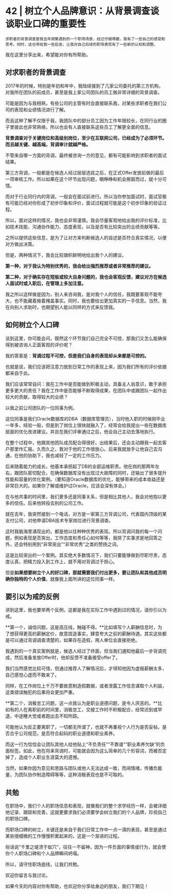 # 42 | 树立个人品牌意识：从背景调查谈谈职业口碑的重要性

    求职者的背景调查是我去年频繁遇到的一个职场场景，经过仔细琢磨，我有了一些自己的感受和思考。同时，这也带给我一些启发，让我对自己后续的职场表现有了一些新的认知和调整。

我在这里分享出来，希望能对你有所帮助。

## 对求职者的背景调查

2017年的时候，特别是年初和年中，我陆续接到了几家公司委托的第三方机构，对我所在团队的前成员，甚至是我上家公司团队的员工做非常详细的背景调查。

可能是因为与我相熟，有些公司的主管有时会直接联系我，对某些求职者在我们公司的表现和业绩情况进行了解。

而且这种了解不仅限于我，我团队中的部分员工因为工作年限较长，在同行业的圈子里彼此也非常熟络，所以也会有人直接联系这些员工了解更全面的信息。

**背景调查对于关键岗位和高级别岗位，至少在互联网公司，已经成为了必须环节。而且越关键、越高端，背调审计就越严格。**

不管来自哪一方面的背调，最终被咨询一方的意见，都有可能影响到求职者的面试结果。

第三方背调，一般都是在候选人经过层层选拔之后，在正式Offer发放前做的最后一项审核工作。所以如果在这个环节出现问题，眼睁睁和机会擦肩而过，就十分可惜。

而对于行业同行内的背调，一般会在面试前进行。所以当你参加面试时，面试官极有可能已经对你形成了初步印象和评价，面试过程就可能是这个初步印象的验证过程。

所以，面对这样的情况，我也会非常谨慎。我会尽量客观地给出我的评价标准，比如技术技能、沟通协作能力、态度表现，以及是否有比较突出的业绩贡献等等。

之所以提供这些信息，是为了让对方来判断候选人的自述是否符合真实情况，以便对方做出决策。

但是，两种情况下，我会比较旗帜鲜明地给出我个人的建议。

**第一种，对于我认为特别优秀的，我会给出强烈推荐或者非常推荐的建议。**

**第二种，对于确实存在短板或较大自身问题的，我也会客观反馈，建议对方在候选人面试时或入职后，在管理上多加注意。**

我之所以这样做是因为，别人来咨询我，是对我个人的信任，我既要客观不能夸大，也不能藏着掖着掩盖事实。同时，我也要给出更加真实的一手信息。当然，我在向别人求助时，也期望别人能以同样的方式来反馈我。

## 如何树立个人口碑

谈到这里，你可能会问，既然这个环节我们自己完全不可控，那我们又怎么能确保得到被咨询人正面客观的评价呢？

我的答案是：**背调过程不可控，但是我们自身的表现却从来都是可控的。**

也就是说，我们应该把注意力放到日常工作的表现上来，因为我们所有的评价依据都来自于此。

我们应该常常自问：我在工作中是否能做到积极主动，具备主人翁意识，敢于承担更多更大的责任？我在工作中是否能够不断取得成果，在团队中或跟团队一起作出较大的贡献，取得较大的业绩？

以我之前公司团队的一位同事为例。

这位同事是我们Oracle数据库的DBA（数据库管理员），当时他入职的时候刚毕业一年多，经验一般，但是到了岗位上很快就融入了，经常会给我提出一些在数据库层面的优化改进建议。并且在我们评审通过之后，他会自己主动去落地执行。

在整个过程中，他跟其他团队成员配合得很好。出结果后，还会主动跟我一起去客户那里作汇报。久而久之，我对于他的工作很放心。后来我就放手让他自己去沟通，在他的协助下，我也减轻了一定的工作压力。

后来随着能力的成长，他基本承担起了DB的全部运维职责。他在岗的那两年左右，跟团队密切配合，在确保数据库没有出现过大故障的同时，还输出了很多提升性能和容量的优化案例。（要知道Oracle数据库的优化，能够带来的成本收益还是非常巨大的。如果你了解或维护过Oracle，应该会深有体会。）

在与他共事的时间里，我们更多还是同事关系，但是相比其他人，我会对他抱以更多的信任。后来他转投去别的公司工作。

就在去年，我突然接到一个电话，对方是一家第三方背调公司，代表国内顶级的某支付公司，对他申请DBA技术专家岗位进行背景调查。

这时我脑海里涌现出的，都是他以往种种优秀的表现。所以背调问我的每一个问题，例如表现是否突出，工作态度和责任心如何等等，我除了实事求是地回答之外，还会特别用到“非常突出”“非常优秀”之类的赞扬之词。

这是比较突出的一个案例。其实绝大多数情况下，我们只要能够做到尽职尽责，态度认真，把精力投入到工作上，就不用对背调过于担心。

但是**如果想要树立个人的好口碑，那就需要我们付出更多，要让团队和其他成员明确你独特的个人价值**，就像我上面所讲的这位同事一样。

## 要引以为戒的反例

讲到这里，我也要举两个反例，这都是我在实际工作中遇到过的情况，请你引以为戒。

**第一个，诚信问题，这是高压线，触碰不得。**比如填写个人薪酬信息时，为了想获得更高的薪酬定价，故意捏造事实，肆意夸大之前的薪酬待遇。其实这些都是可以通过背调调查清楚的，如果存在造假，用人单位会直接拒绝。

我遇到的一个真实案例就是，候选人经过了终面，但当我们通知他最后一步背调完成，然后准备发放Offer时，他却反馈不准备接受offer了。

我们当然感觉比较可惜，但通过推荐人了解情况后，才得知他因为虚报薪酬太多，自己感觉心虚而不敢来了。

同样，在工作岗位上千万不要故意制造假数据，或者泄露工作信息谋取个人利益，这类错误触犯的后果将会更加严重。

**第二个，消极怠工问题，这一点我认为是职业道德问题，是令人厌恶的。**比如有的人在离职前的时间里，消极怠工，交接工作时不积极配合，经常迟到或早退，中途睡大觉或者跑出去不知所踪。

可能他认为反正要离职了，一切都无所谓了，也就不再重视个人行为是否妥帖，是否合乎公司规范，是否符合起码的职业道德和职业素养。

而这一行为恰恰会让团队其他人给他贴上“不负责任”“不靠谱”“职业素养欠缺”的负面标签。如此，他在将来背调时，可能就会因为这么简单的几个形容词，而被否定掉了，造成个人职业生涯莫大的遗憾。

当然，如果你因为意见和思路与团队或他人无法达成一致，而闹情绪，传播负能量，为团队协作制造障碍等等，这种消极表现也是不可取的。

## 共勉

在职场中，我们个人的职场信息和表现，就像我们的整个求学经历一样，会被详细地记录、跟踪和完善，这就更要求我们必须要学会树立我们的个人品牌，珍视自己的职场口碑。

而职场口碑的树立，关键还是来自于我们日常工作中一点一滴的表现，甚至是通过某些很细微的工作慢慢积累起来的，这是一个渐进的过程。

俗话说“千里之堤溃于蚁穴”，往往一不留神，因为一件负面的事情或行为，就会使你个人职场口碑和个人品牌瞬间坍塌。

所以，请守住职场底线，让我们共勉。

欢迎你留言与我讨论。

如果今天的内容对你有帮助，也欢迎你分享给身边的朋友，我们下期见！
    